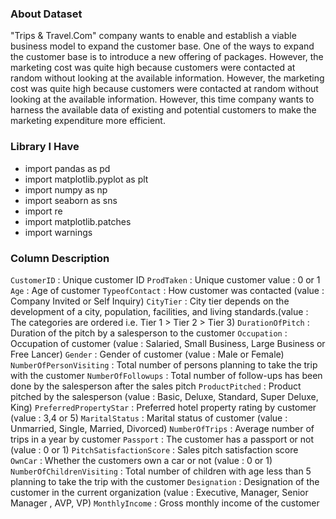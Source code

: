 ### About Dataset

"Trips & Travel.Com" company wants to enable and establish a viable business model to expand the customer base. One of the ways to expand the customer base is to introduce a new offering of packages. However, the marketing cost was quite high because customers were contacted at random without looking at the available information. However, the marketing cost was quite high because customers were contacted at random without looking at the available information. However, this time company wants to harness the available data of existing and potential customers to make the marketing expenditure more efficient.

### **Library I Have**

- import pandas as pd
- import matplotlib.pyplot as plt
- import numpy as np
- import seaborn as sns
- import re
- import matplotlib.patches
- import warnings

### **Column Description**

`CustomerID` : Unique customer ID
`ProdTaken` : Unique customer
value : 0 or 1
`Age` : Age of customer
`TypeofContact` : How customer was contacted (value : Company Invited or Self Inquiry)
`CityTier` : City tier depends on the development of a city, population, facilities, and living standards.(value : The categories are ordered i.e. Tier 1 > Tier 2 > Tier 3)
`DurationOfPitch` : Duration of the pitch by a salesperson to the customer
`Occupation` : Occupation of customer (value : Salaried, Small Business, Large Business or Free Lancer)
`Gender` : Gender of customer (value : Male or Female)
`NumberOfPersonVisiting` : Total number of persons planning to take the trip with the customer
`NumberOfFollowups` : Total number of follow-ups has been done by the salesperson after the sales pitch
`ProductPitched` : Product pitched by the salesperson (value : Basic, Deluxe, Standard, Super Deluxe, King)
`PreferredPropertyStar` : Preferred hotel property rating by customer (value : 3,4 or 5)
`MaritalStatus` : Marital status of customer (value : Unmarried, Single, Married, Divorced)
`NumberOfTrips` : Average number of trips in a year by customer
`Passport` : The customer has a passport or not (value : 0 or 1)
`PitchSatisfactionScore` : Sales pitch satisfaction score
`OwnCar` : Whether the customers own a car or not (value : 0 or 1)
`NumberOfChildrenVisiting` : Total number of children with age less than 5 planning to take the trip with the customer
`Designation` : Designation of the customer in the current organization (value : Executive, Manager, Senior Manager , AVP, VP)
`MonthlyIncome` : Gross monthly income of the customer

